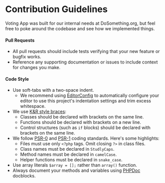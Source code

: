 # Contribution Guidelines
Voting App was built for our internal needs at DoSomething.org, but feel free to poke around the codebase and see how we implemented things.

#### Pull Requests
- All pull requests should include tests verifying that your new feature or bugfix works.
- Reference any supporting documentation or issues to include context for changes you make.

#### Code Style

- Use soft-tabs with a two-space indent.
  - We recommend using [EditorConfig](http://editorconfig.org) to automatically configure your editor to use this project's indentation settings and trim excess whitespace.
- We use [K&R style braces](http://en.wikipedia.org/wiki/Indent_style#K.26R_style):
  - Classes should be declared with brackets on the same line.
  - Functions should be declared with brackets on a new line.
  - Control structures (such as `if` blocks) should be declared with brackets on the same line.
- We follow [PSR-0](http://www.php-fig.org/psr/psr-0/) and [PSR-1](http://www.php-fig.org/psr/psr-1/) coding standards. Here's some highlights:
  - Files must use only `<?php` tags. Omit closing `?>` in class files.
  - Class names must be declared in `StudlyCaps`.
  - Method names must be declared in `camelCase`.
  - Helper functions must be declared in `snake_case`.
- Use array literals `$array = [];` rather than `array()` function.
- Always document your methods and variables using [PHPDoc](http://en.wikipedia.org/wiki/PHPDoc) docblocks.

